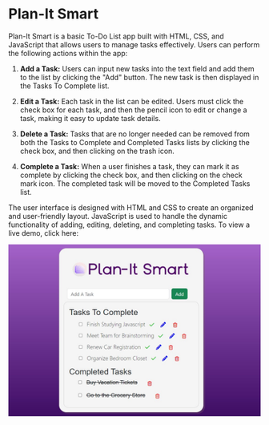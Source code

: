 # Plan-It Smart
Plan-It Smart is a basic To-Do List app built with HTML, CSS, and JavaScript that allows users to manage tasks effectively. Users can perform the following actions within the app:

1. **Add a Task:** Users can input new tasks into the text field and add them to the list by clicking the "Add" button. The new task is then displayed in the Tasks To Complete list.

2. **Edit a Task:** Each task in the list can be edited. Users must click the check box for each task, and then the pencil icon to edit or change a task, making it easy to update task details.

3. **Delete a Task:** Tasks that are no longer needed can be removed from both the Tasks to Complete and Completed Tasks lists by clicking the check box, and then clicking on the trash icon. 

4. **Complete a Task:** When a user finishes a task, they can mark it as complete by clicking the check box, and then clicking on the check mark icon. The completed task will be moved to the Completed Tasks list. 

The user interface is designed with HTML and CSS to create an organized and user-friendly layout. JavaScript is used to handle the dynamic functionality of adding, editing, deleting, and completing tasks. To view a live demo, click here:

  <img src="app_screenshot.jpg" alt="To Do App">